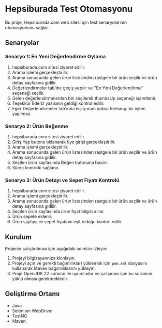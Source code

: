 # Hepsiburada Test Otomasyonu

Bu proje, Hepsiburada.com web sitesi için test senaryolarının otomasyonunu sağlar.

## Senaryolar

### Senaryo 1: En Yeni Değerlendirme Oylama

1. hepsiburada.com sitesi ziyaret edilir.
2. Arama işlemi gerçekleştirilir.
3. Arama sonucunda gelen ürün listesinden rastgele bir ürün seçilir ve ürün detay sayfasına gidilir.
4. Değerlendirmeler tab'ine geçiş yapılır ve "En Yeni Değerlendirme" seçeneği seçilir.
5. Gelen değerlendirmelerden biri seçilerek thumbsUp seçeneği işaretlenir.
6. Teşekkür Ederiz yazısının geldiği kontrol edilir.
7. Eğer Değerlendirmeler tab'ında hiç yorum yoksa herhangi bir işlem yapılmaz.

### Senaryo 2: Ürün Beğenme

1. hepsiburada.com sitesi ziyaret edilir.
2. Giriş Yap butonu tıklanarak üye girişi gerçekleştirilir.
3. Arama işlemi gerçekleştirilir.
4. Arama sonucunda gelen ürün listesinden rastgele bir ürün seçilir ve ürün detay sayfasına gidilir.
5. Seçilen ürün sayfasında Beğen butonuna basılır.
6. Süreç kontrolü sağlanır.

### Senaryo 3: Ürün Detayı ve Sepet Fiyatı Kontrolü

1. hepsiburada.com sitesi ziyaret edilir.
2. Arama işlemi gerçekleştirilir.
3. Arama sonucunda gelen ürün listesinden rastgele bir ürün seçilir ve ürün detay sayfasına gidilir.
4. Seçilen ürün sayfasında ürün fiyat bilgisi alınır.
5. Ürün sepete eklenir.
6. Ürün sayfası ile sepet fiyatının eşit olduğu kontrol edilir.

## Kurulum

Projenin çalıştırılması için aşağıdaki adımları izleyin:

1. Projeyi bilgisayarınıza klonlayın.
2. Projeyi açın ve gerekli bağımlılıkları yüklemek için `pom.xml` dosyasını kullanarak Maven bağımlılıklarını yükleyin.
3. Proje OpenJDK 22 sürümü ile uyumludur ve çalışması için bu sürümün yüklü olması gerekmektedir.

## Geliştirme Ortamı

- Java
- Selenium WebDriver
- TestNG
- Maven
